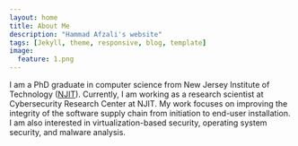 ```yaml
---
layout: home
title: About Me
description: "Hammad Afzali's website"
tags: [Jekyll, theme, responsive, blog, template]
image:
  feature: 1.png
---
```


I am a PhD graduate in computer science from New Jersey Institute of Technology (<a href="http://www.njit.edu/">NJIT</a>).
Currently, I am working as a research scientist at Cybersecurity Research Center at NJIT.
My work focuses on improving the integrity of the software supply chain from initiation to end-user installation.
I am also interested in virtualization-based security, operating system security, and malware analysis.
